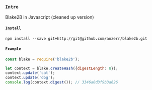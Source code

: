 
### `Intro`
Blake2B in Javascript (cleaned up version)

#### `Install`
```shell
npm install --save git+http://git@github.com/anzerr/blake2b.git
```

#### `Example`
```javascript
const blake = require('blake2b');

let context = blake.createHash({digestLength: 8});
context.update('cat');
context.update('dog');
console.log(context.digest()); // 3346a0d3f9b3a626
```